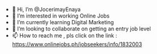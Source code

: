- 👋 Hi, I’m @JocerimayEnaya
- 👀 I’m interested in working Online Jobs
- 🌱 I’m currently learning Digital Marketing
- 💞️ I’m looking to collaborate on getting an entry job level
- 📫 How to reach me , pls click on the link :  https://www.onlinejobs.ph/jobseekers/info/1832003

<!---
JocerimayEnaya/JocerimayEnaya is a ✨ special ✨ repository because its `README.md` (this file) appears on your GitHub profile.
You can click the Preview link to take a look at your changes.
--->
